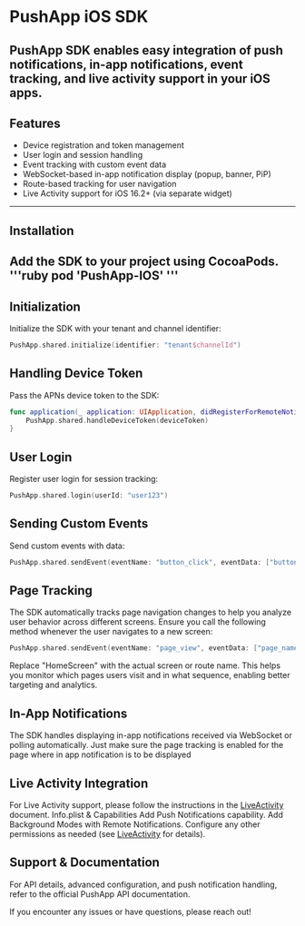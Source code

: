 # PushApp iOS SDK

PushApp SDK enables easy integration of push notifications, in-app notifications, event tracking, and live activity support in your iOS apps.
---

## Features

- Device registration and token management
- User login and session handling
- Event tracking with custom event data
- WebSocket-based in-app notification display (popup, banner, PiP)
- Route-based tracking for user navigation
- Live Activity support for iOS 16.2+ (via separate widget)

---

## Installation

Add the SDK to your project using CocoaPods.
'''ruby
pod 'PushApp-IOS'
'''
---

## Initialization

Initialize the SDK with your tenant and channel identifier:

```swift
PushApp.shared.initialize(identifier: "tenant$channelId")
```

## Handling Device Token
Pass the APNs device token to the SDK:

```swift
func application(_ application: UIApplication, didRegisterForRemoteNotificationsWithDeviceToken deviceToken: Data) {
    PushApp.shared.handleDeviceToken(deviceToken)
}
```

## User Login
Register user login for session tracking:

```swift
PushApp.shared.login(userId: "user123")
```

## Sending Custom Events
Send custom events with data:

```swift
PushApp.shared.sendEvent(eventName: "button_click", eventData: ["button": "subscribe"])
```

## Page Tracking

The SDK automatically tracks page navigation changes to help you analyze user behavior across different screens. Ensure you call the following method whenever the user navigates to a new screen:

```swift
PushApp.shared.sendEvent(eventName: "page_view", eventData: ["page_name": "HomeScreen"])
```
Replace "HomeScreen" with the actual screen or route name.
This helps you monitor which pages users visit and in what sequence, enabling better targeting and analytics.

## In-App Notifications
The SDK handles displaying in-app notifications received via WebSocket or polling automatically.
Just make sure the page tracking is enabled for the page where in app notification is to be displayed

## Live Activity Integration
For Live Activity support, please follow the instructions in the [LiveActivity](LiveActivity.md) document.
Info.plist & Capabilities
Add Push Notifications capability.
Add Background Modes with Remote Notifications.
Configure any other permissions as needed (see [LiveActivity](LiveActivity.md) for details).

## Support & Documentation
For API details, advanced configuration, and push notification handling, refer to the official PushApp API documentation.

If you encounter any issues or have questions, please reach out!
